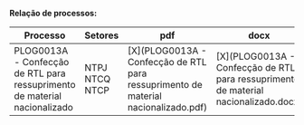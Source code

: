 **Relação de processos:**

| Processo | Setores | pdf | docx | bpm |
| ---      | ---     | ---  | --- | --- |
| PLOG0013A - Confecção de RTL para ressuprimento de material nacionalizado | NTPJ <br> NTCQ <br> NTCP  | [X](PLOG0013A - Confecção de RTL para ressuprimento de material nacionalizado.pdf) | [X](PLOG0013A - Confecção de RTL para ressuprimento de material nacionalizado.docx) | [X](PLOG0013A - Confecção de RTL para ressuprimento de material nacionalizado.bpm) | 

